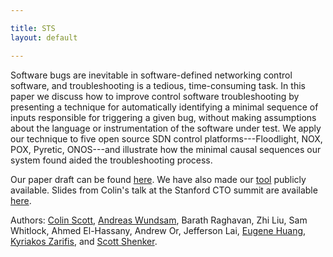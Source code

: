 ```yaml
---

title: STS
layout: default

---
```

Software bugs are inevitable in software-defined networking control software,
and troubleshooting
is a tedious, time-consuming task. In this paper we discuss how to improve
control software troubleshooting by presenting a technique
for automatically identifying
a minimal sequence of inputs responsible for triggering a given bug, without
making assumptions about the language or instrumentation of the software under
test. We apply our technique to five open source SDN control
platforms---Floodlight, NOX, POX, Pyretic, ONOS---and
illustrate how the minimal causal sequences our system found aided the
troubleshooting process.

Our paper draft can be found [here](http://www.eecs.berkeley.edu/~rcs/research/sts.pdf).
We have also made our [tool](http://ucb-sts.github.com/sts/) publicly available.
Slides from Colin's talk at the Stanford CTO summit
are available [here](http://www.eecs.berkeley.edu/~rcs/research/troubleshooting_with_mcses.pptx).

Authors: [Colin Scott](http://www.eecs.berkeley.edu/~rcs/), [Andreas
Wundsam](http://www1.icsi.berkeley.edu/~andi/), Barath Raghavan, Zhi Liu, Sam
Whitlock, Ahmed El-Hassany, Andrew Or, Jefferson Lai, [Eugene
Huang](http://eugene.huang.org/),
[Kyriakos Zarifis](http://www1.icsi.berkeley.edu/~zarifis/), and [Scott Shenker](http://www.eecs.berkeley.edu/Faculty/Homepages/shenker.html).

